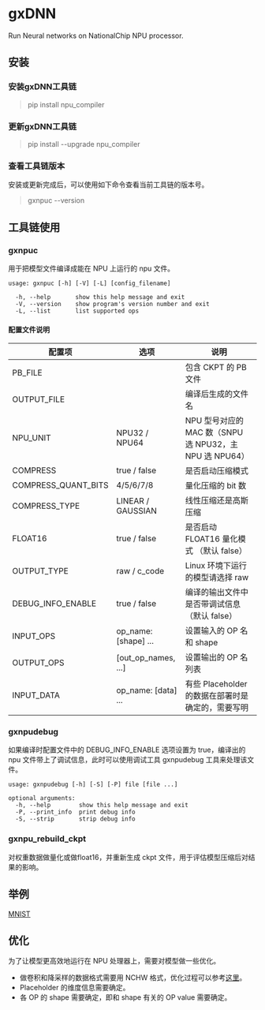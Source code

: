 # gxDNN #

Run Neural networks on NationalChip NPU processor.

## 安装 ##

### 安装gxDNN工具链 ###

> pip install npu_compiler

### 更新gxDNN工具链 ###

> pip install --upgrade npu_compiler

### 查看工具链版本 ###

安装或更新完成后，可以使用如下命令查看当前工具链的版本号。

> gxnpuc --version

## 工具链使用 ##

### gxnpuc ###

用于把模型文件编译成能在 NPU 上运行的 npu 文件。

	usage: gxnpuc [-h] [-V] [-L] [config_filename]
	
	  -h, --help       show this help message and exit
	  -V, --version    show program's version number and exit
	  -L, --list       list supported ops

#### 配置文件说明 ####

| 配置项              | 选项                 | 说明                                                    |
| ------------------- | -------------------  | ------------------------------------------------------- |
| PB_FILE             |                      | 包含 CKPT 的 PB 文件                                    |
| OUTPUT_FILE         |                      | 编译后生成的文件名                                      |
| NPU_UNIT            | NPU32 / NPU64        | NPU 型号对应的 MAC 数（SNPU 选 NPU32，主 NPU 选 NPU64） |
| COMPRESS            | true / false         | 是否启动压缩模式                                        |
| COMPRESS_QUANT_BITS | 4/5/6/7/8            | 量化压缩的 bit 数                                       |
| COMPRESS_TYPE       | LINEAR / GAUSSIAN    | 线性压缩还是高斯压缩                                    |
| FLOAT16             | true / false         | 是否启动 FLOAT16 量化模式 （默认 false）                |
| OUTPUT_TYPE         | raw / c_code         | Linux 环境下运行的模型请选择 raw                        |
| DEBUG_INFO_ENABLE   | true / false         | 编译的输出文件中是否带调试信息（默认 false）            |
| INPUT_OPS           | op_name: [shape] ... | 设置输入的 OP 名和 shape                                |
| OUTPUT_OPS          | [out_op_names, ...]  | 设置输出的 OP 名列表                                    |
| INPUT_DATA          | op_name: [data] ...  | 有些 Placeholder 的数据在部署时是确定的，需要写明       |

### gxnpudebug ###

如果编译时配置文件中的 DEBUG_INFO_ENABLE 选项设置为 true，编译出的 npu 文件带上了调试信息，此时可以使用调试工具 gxnpudebug 工具来处理该文件。

	usage: gxnpudebug [-h] [-S] [-P] file [file ...]
	
	optional arguments:
	  -h, --help        show this help message and exit
	  -P, --print_info  print debug info
	  -S, --strip       strip debug info

### gxnpu_rebuild_ckpt ###

对权重数据做量化或做float16，并重新生成 ckpt 文件，用于评估模型压缩后对结果的影响。

## 举例 ##

[MNIST](examples/mnist "MNIST")

## 优化 ##

为了让模型更高效地运行在 NPU 处理器上，需要对模型做一些优化。

- 做卷积和降采样的数据格式需要用 NCHW 格式，优化过程可以参考[这里](examples/optimization/nhwc_2_nchw.py)。
- Placeholder 的维度信息需要确定。
- 各 OP 的 shape 需要确定，即和 shape 有关的 OP value 需要确定。

